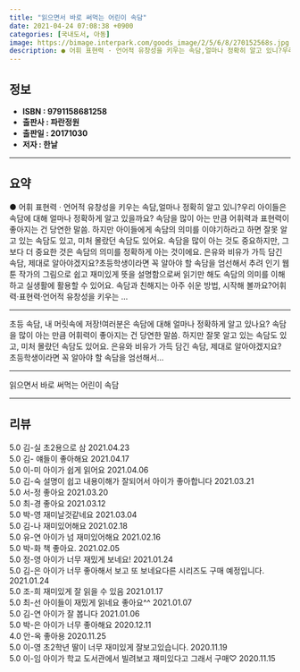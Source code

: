 ```yaml
---
title: "읽으면서 바로 써먹는 어린이 속담"
date: 2021-04-24 07:08:38 +0900
categories: [국내도서, 아동]
image: https://bimage.interpark.com/goods_image/2/5/6/8/270152568s.jpg
description: ● 어휘 표현력 · 언어적 유창성을 키우는 속담,얼마나 정확히 알고 있니?우리 아이들은 속담에 대해 얼마나 정확하게 알고 있을까요? 속담을 많이 아는 만큼 어휘력과 표현력이 좋아지는 건 당연한 말씀. 하지만 아이들에게 속담의 의미를 이야기하라고 하면 잘못 알고 있는 속담도 있고, 미처
---
```


## **정보**

- **ISBN : 9791158681258**
- **출판사 : 파란정원**
- **출판일 : 20171030**
- **저자 : 한날**

------



## **요약**

●  어휘 표현력 · 언어적 유창성을 키우는 속담,얼마나 정확히 알고 있니?우리 아이들은 속담에 대해 얼마나 정확하게 알고 있을까요? 속담을 많이 아는 만큼 어휘력과 표현력이 좋아지는 건 당연한 말씀. 하지만 아이들에게 속담의 의미를 이야기하라고 하면 잘못 알고 있는 속담도 있고, 미처 몰랐던 속담도 있어요. 속담을 많이 아는 것도 중요하지만, 그보다 더 중요한 것은 속담의 의미를 정확하게 아는 것이에요. 은유와 비유가 가득 담긴 속담, 제대로 알아야겠지요?초등학생이라면 꼭 알아야 할 속담을 엄선해서 추려 인기 웹툰 작가의 그림으로 쉽고 재미있게 뜻을 설명함으로써 읽기만 해도 속담의 의미를 이해하고 실생활에 활용할 수 있어요. 속담과 친해지는 아주 쉬운 방법, 시작해 볼까요?어휘력·표현력·언어적 유창성을 키우는 ...

------

초등 속담, 내 머릿속에 저장!여러분은 속담에 대해 얼마나 정확하게 알고 있나요? 속담을 많이 아는 만큼 어휘력이 좋아지는 건 당연한 말씀. 하지만 잘못 알고 있는 속담도 있고, 미처 몰랐던 속담도 있어요. 은유와 비유가 가득 담긴 속담, 제대로 알아야겠지요? 초등학생이라면 꼭 알아야 할 속담을 엄선해서... 

------


읽으면서 바로 써먹는 어린이 속담 

------


## **리뷰** 

5.0 김-실 초2용으로 삼 2021.04.23 <br/>5.0 김- 얘들이 좋아해요 2021.04.17 <br/>5.0 이-미 아이가 쉽게 읽어요 2021.04.06 <br/>5.0 김-숙 설명이 쉽고 내용이해가 잘되어서 아이가 좋아합니다 2021.03.21 <br/>5.0 서-정 좋아요 2021.03.20 <br/>5.0 최-경 좋아요  2021.03.12 <br/>5.0 박-영 재미날것같네요 2021.03.04 <br/>5.0 김-나 재미있어해요 2021.02.18 <br/>5.0 유-연 아이가 넘 재미있어해요 2021.02.16 <br/>5.0 박-화 책 좋아요.  2021.02.05 <br/>5.0 정-영 아이가 너무 재밌게 보네요! 2021.01.24 <br/>5.0 김-은 아이가 너무 좋아해서 보고 또 보네요다른 시리즈도 구매 예정입니다. 2021.01.24 <br/>5.0 조-희 재미있게 잘 읽을 수 있음 2021.01.17 <br/>5.0 최-선 아이들이 재밌게 읽네요 좋아요^^ 2021.01.07 <br/>5.0 김-연 아이가 잘 봅니다 2021.01.06 <br/>5.0 박-은 아이가 너무 좋아해요 2020.12.11 <br/>4.0 안-옥 좋아용 2020.11.25 <br/>5.0 이-영 초2학년 딸이 너무 재미있게 잘보고있습니다. 2020.11.19 <br/>5.0 이-임 아이가 학교 도서관에서 빌려보고 재미있다고 그래서 구매♡ 2020.11.15 <br/>